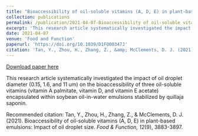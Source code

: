 ```yaml
---
title: "Bioaccessibility of oil-soluble vitamins (A, D, E) in plant-based emulsions: impact of oil droplet size"
collection: publications
permalink: /publication/2021-04-07-Bioaccessibility of oil-soluble vitamins (A, D, E) in plant-based emulsions: impact of oil droplet size
excerpt: 'This research article systematically investigated the impact of oil droplet diameter (0.15, 1.6, and 11 um) on the bioaccessibility of three oil-soluble vitamins (vitamin A palmitate, vitamin D, and vitamin E acetate) encapsulated within soybean oil-in-water emulsions stabilized by quillaja saponin.'
date: 2021-04-07
venue: 'Food and Function'
paperurl: 'https://doi.org/10.1039/D1FO00347J'
citation: 'Tan, Y., Zhou, H., Zhang, Z., &amp; McClements, D. J. (2021). Bioaccessibility of oil-soluble vitamins (A, D, E) in plant-based emulsions: Impact of oil droplet size. <i>Food and Function, 12</i>(9), 3883-3897.'
---
```


<a href='https://doi.org/10.1039/D1FO00347J'>Download paper here</a>

This research article systematically investigated the impact of oil droplet diameter (0.15, 1.6, and 11 um) on the bioaccessibility of three oil-soluble vitamins (vitamin A palmitate, vitamin D, and vitamin E acetate) encapsulated within soybean oil-in-water emulsions stabilized by quillaja saponin.

Recommended citation: Tan, Y., Zhou, H., Zhang, Z., & McClements, D. J. (2021). Bioaccessibility of oil-soluble vitamins (A, D, E) in plant-based emulsions: Impact of oil droplet size. <i>Food & Function, 12</i>(9), 3883-3897.

